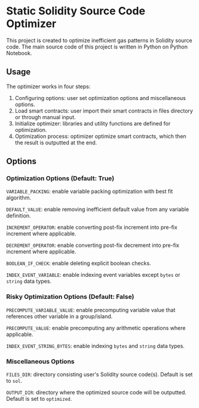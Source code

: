 # Static Solidity Source Code Optimizer
This project is created to optimize inefficient gas patterns in Solidity source code. The main source code of this project is written in Python on Python Notebook.

## Usage
The optimizer works in four steps:
1. Configuring options: user set optimization options and miscellaneous options.
2. Load smart contracts: user import their smart contracts in files directory or through manual input.
3. Initialize optimizer: libraries and utility functions are defined for optimization.
4. Optimization process: optimizer optimize smart contracts, which then the result is outputted at the end.

## Options
### Optimization Options (Default: True)
`VARIABLE_PACKING`: enable variable packing optimization with best fit algorithm.

`DEFAULT_VALUE`: enable removing inefficient default value from any variable definition.

`INCREMENT_OPERATOR`: enable converting post-fix increment into pre-fix increment where applicable.

`DECREMENT_OPERATOR`: enable converting post-fix decrement into pre-fix increment where applicable.

`BOOLEAN_IF_CHECK`: enable deleting explicit boolean checks.

`INDEX_EVENT_VARIABLE`: enable indexing event variables except `bytes` or `string` data types.


### Risky Optimization Options (Default: False)
`PRECOMPUTE_VARIABLE_VALUE`: enable precomputing variable value that references other variable in a group/island.

`PRECOMPUTE_VALUE`: enable precomputing any arithmetic operations where applicable.

`INDEX_EVENT_STRING_BYTES`: enable indexing `bytes` and `string` data types.


### Miscellaneous Options
`FILES_DIR`: directory consisting user's Solidity source code(s). Default is set to `sol`.

`OUTPUT_DIR`: directory where the optimized source code will be outputted. Default is set to `optimized`.
